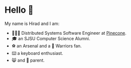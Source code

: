 # Hello 👋

My name is Hirad and I am:

- 🧑🏻‍🔧 Distributed Systems Software Engineer at [Pinecone](https://www.pinecone.io/).
- 🎓 an SJSU Computer Science Alumni.
- ⚽️ an Arsenal and a 🏀 Warriors fan.
- ⌨️ a keyboard enthusiast.
- 😸 and 🐶 parent.
